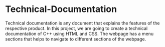 # Technical-Documentation
Technical documentation is any document that explains the features of the respective product. In this project, we are going to create a technical documentation of C++ using HTML and CSS. The webpage has a menu sections that helps to navigate to different sections of the webpage.
